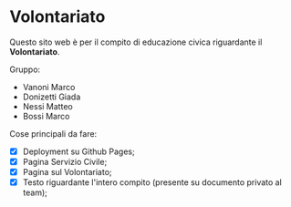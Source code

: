# Volontariato

Questo sito web è per il compito di educazione civica riguardante il **Volontariato**.

Gruppo:
- Vanoni Marco
- Donizetti Giada
- Nessi Matteo
- Bossi Marco

Cose principali da fare:
- [x] Deployment su Github Pages;
- [x] Pagina Servizio Civile;
- [x] Pagina sul Volontariato;
- [x] Testo riguardante l'intero compito (presente su documento privato al team);
